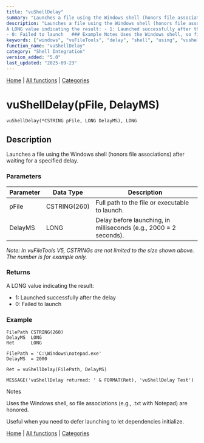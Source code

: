 ```yaml
---
title: "vuShellDelay"
summary: "Launches a file using the Windows shell (honors file associations) after waiting for a specified delay."
description: "Launches a file using the Windows shell (honors file associations) after waiting for a specified delay. ### Parameters _Note: In vuFileTools V5, CSTRINGs are not limited to the size shown above. The number is for example only._ ### Returns
A LONG value indicating the result: - 1: Launched successfully after the delay  
- 0: Failed to launch   ### Example Notes Uses the Windows shell, so file associations (e.g., .txt with Notepad) are honored. Useful when you need to defer launching to let dependencies initialize. [Home](../index.md) | [All functions](index.md) | [Categories](../categories/index.md)"
keywords: ["windows", "vuFileTools", "delay", "shell", "using", "vushelldelay", "specified", "associations", "after", "waiting", "honors", "Clarion"]
function_name: "vuShellDelay"
category: "Shell Integration"
version_added: "5.0"
last_updated: "2025-09-23"
---
```


[Home](../index.md) | [All functions](index.md) | [Categories](../categories/index.md)

# vuShellDelay(pFile, DelayMS)

```Prototype
vuShellDelay(*CSTRING pFile, LONG DelayMS), LONG
```


## Description
Launches a file using the Windows shell (honors file associations) after waiting for a specified delay.

### Parameters

| Parameter | Data Type    | Description                                                                 |
|-----------|--------------|-----------------------------------------------------------------------------|
| pFile     | CSTRING(260) | Full path to the file or executable to launch.                              |
| DelayMS   | LONG         | Delay before launching, in milliseconds (e.g., 2000 = 2 seconds).           |

_Note: In vuFileTools V5, CSTRINGs are not limited to the size shown above. The number is for example only._

### Returns
A LONG value indicating the result:

- 1: Launched successfully after the delay  
- 0: Failed to launch  

### Example

```Clarion
FilePath CSTRING(260)
DelayMS  LONG
Ret      LONG

FilePath = 'C:\Windows\notepad.exe'
DelayMS  = 2000

Ret = vuShellDelay(FilePath, DelayMS)

MESSAGE('vuShellDelay returned: ' & FORMAT(Ret), 'vuShellDelay Test')

```
Notes

Uses the Windows shell, so file associations (e.g., .txt with Notepad) are honored.

Useful when you need to defer launching to let dependencies initialize.

[Home](../index.md) | [All functions](index.md) | [Categories](../categories/index.md)

